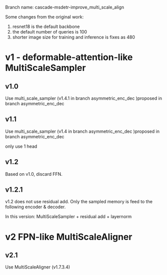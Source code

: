 Branch name: cascade-msdetr-improve_multi_scale_align

Some changes from the original work:
1. resnet18 is the default backbone
2. the default number of queries is 100
3. shorter image size for training and inference is fixes as 480


# v1 - deformable-attention-like MultiScaleSampler
## v1.0
Use multi_scale_sampler (v1.4.1 in branch asymmetric_enc_dec )proposed in branch asymmetric_enc_dec

## v1.1
Use multi_scale_sampler (v1.4 in branch asymmetric_enc_dec )proposed in branch asymmetric_enc_dec

only use 1 head

## v1.2
Based on v1.0, discard FFN.

## v1.2.1
v1.2 does not use residual add. Only the sampled memory is feed to the following encoder & decoder.

In this version:
MultiScaleSampler + residual add + layernorm


# v2 FPN-like MultiScaleAligner
## v2.1

Use MultiScaleAligner (v1.7.3.4) 